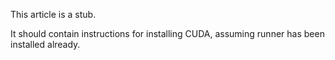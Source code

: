 This article is a stub.

It should contain instructions for installing CUDA, assuming runner has been installed already.
